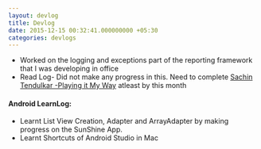 ```yaml
---
layout: devlog
title: Devlog
date: 2015-12-15 00:32:41.000000000 +05:30
categories: devlogs
---
```




* Worked on the logging and exceptions part of the reporting framework that I was developing in office
* Read Log- Did not make any progress in this. Need to complete [Sachin Tendulkar -Playing it My Way](http://www.amazon.in/Sachin-Tendulkar-Playing-Way-Autobiography/dp/1473605202) atleast by this month

#### Android LearnLog:
* Learnt List View Creation, Adapter and ArrayAdapter by making progress on the SunShine App. 
* Learnt Shortcuts of Android Studio in Mac
